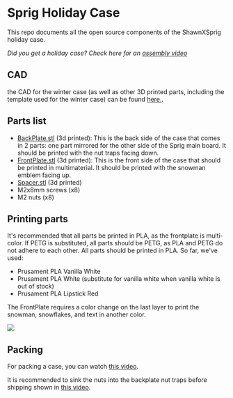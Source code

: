 # Sprig Holiday Case

This repo documents all the open source components of the ShawnXSprig holiday case.

_Did you get a holiday case? Check here for an [assembly video](https://www.youtube.com/watch?v=fLDae7_Njko)_

## CAD
the CAD for the winter case (as well as other 3D printed parts, including the template used for the winter case) can be found [here.](https://cad.onshape.com/documents/00626a43b80da8d19583d051/w/d52e3ec16c3e7ade5dde9692/e/3b1859067dc9a071f73adb1e?renderMode=0&uiState=6848883484a8e32159f354a3). 

## Parts list

- [BackPlate.stl](./parts/BackPlate.stl) (3d printed): This is the back side of the case that comes in 2 parts: one part mirrored for the other side of the Sprig main board. It should be printed with the nut traps facing down.
- [FrontPlate.stl](./parts/FrontPlate.stl) (3d printed): This is the front side of the case that should be printed in multimaterial. It should be printed with the snowman emblem facing up.
- [Spacer.stl](./parts/Spacer.stl) (3d printed)
- M2x8mm screws (x8)
- M2 nuts (x8)

## Printing parts

It's recommended that all parts be printed in PLA, as the frontplate is multi-color. If PETG is substituted, all parts should be PETG, as PLA and PETG do not adhere to each other. 
All parts should be printed in PLA.  So far, we've used:

- Prusament PLA Vanilla White
- Prusament PLA White (substitute for vanilla white when vanilla white is out of stock)
- Prusament PLA Lipstick Red

The FrontPlate requires a color change on the last layer to print the snowman, snowflakes, and text in another color.

![](https://cloud-eeov02j99-hack-club-bot.vercel.app/0screenshot_2024-01-26_at_11.21.01.png)

## Packing

For packing a case, you can watch [this video](https://www.youtube.com/watch?v=InJvjs8IOu8).

It is recommended to sink the nuts into the backplate nut traps before shipping shown in [this video](https://www.youtube.com/watch?v=8baQUAv43Xk).
